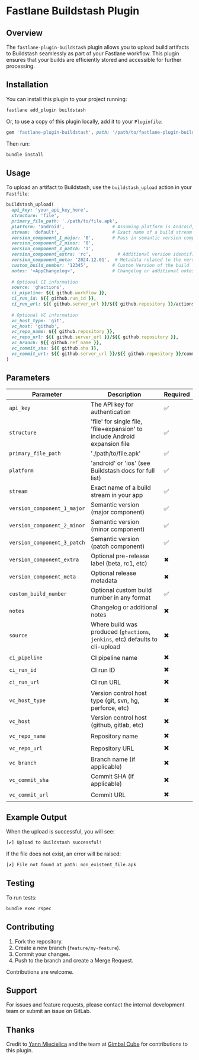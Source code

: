 # Fastlane Buildstash Plugin

## Overview
The `fastlane-plugin-buildstash` plugin allows you to upload build artifacts to Buildstash seamlessly as part of your Fastlane workflow. This plugin ensures that your builds are efficiently stored and accessible for further processing.

## Installation
You can install this plugin to your project running:

```sh
fastlane add_plugin buildstash
```

Or, to use a copy of this plugin locally, add it to your `Pluginfile`:

```ruby
gem 'fastlane-plugin-buildstash', path: '/path/to/fastlane-plugin-buildstash'
```

Then run:

```sh
bundle install
```

## Usage
To upload an artifact to Buildstash, use the `buildstash_upload` action in your `Fastfile`:

```ruby
buildstash_upload(
  api_key: 'your_api_key_here',
  structure: 'file',
  primary_file_path: './path/to/file.apk',
  platform: 'android',                  # Assuming platform is Android, see Buildstash documentation for other platforms
  stream: 'default',                    # Exact name of a build stream in your app
  version_component_1_major: '0',       # Pass in semantic version components
  version_component_2_minor: '0',
  version_component_3_patch: '1',
  version_component_extra: 'rc',          # Additional version identifier (e.g., `rc`)
  version_component_meta: '2024.12.01',  # Metadata related to the version
  custom_build_number: '12345',         # Custom Version of the build
  notes: '<AppChangelog>',              # Changelog or additional notes
  
  # Optional CI information
  source: 'ghactions',
  ci_pipeline: ${{ github.workflow }},
  ci_run_id: ${{ github.run_id }},
  ci_run_url: ${{ github.server_url }}/${{ github.repository }}/actions/runs/${{ github.run_id }},
  
  # Optional VC information
  vc_host_type: 'git',
  vc_host: 'github',
  vc_repo_name: ${{ github.repository }},
  vc_repo_url: ${{ github.server_url }}/${{ github.repository }},
  vc_branch: ${{ github.ref_name }},
  vc_commit_sha: ${{ github.sha }},
  vc_commit_url: ${{ github.server_url }}/${{ github.repository }}/commit/${{ github.sha }}
)
```

## Parameters
| Parameter      | Description                                                                  | Required |
|--------------|------------------------------------------------------------------------------|----------|
| `api_key`     | The API key for authentication                                               | ✅       |
| `structure`     | 'file' for single file, 'file+expansion' to include Android expansion file   | ✅       |
| `primary_file_path`     | './path/to/file.apk'                                                         | ✅       |
| `platform`     | 'android' or 'ios' (see Buildstash docs for full list)                       | ✅       |
| `stream`     | Exact name of a build stream in your app                                     | ✅       |
| `version_component_1_major`     | Semantic version (major component)                         | ✅       |
| `version_component_2_minor`     | Semantic version (minor component)                         | ✅       |
| `version_component_3_patch`     | Semantic version (patch component)                         | ✅       |
| `version_component_extra`     | Optional pre-release label (beta, rc1, etc)                 | ✖       |
| `version_component_meta`     | Optional release metadata                                                    | ✖       |
| `custom_build_number`     | Optional custom build number in any format                                   | ✅       |
| `notes`     | Changelog or additional notes                                                | ✖️       |
| `source`     | Where build was produced (`ghactions`, `jenkins`, etc) defaults to cli-upload | ✖️       |
| `ci_pipeline`     | CI pipeline name                                                             | ✖️       |
| `ci_run_id`     | CI run ID                                                                    | ✖️       |
| `ci_run_url`     | CI run URL                                                                   | ✖️       |
| `vc_host_type`     | Version control host type (git, svn, hg, perforce, etc)                      | ✖️       |
| `vc_host`     | Version control host (github, gitlab, etc)                                   | ✖️       |
| `vc_repo_name`     | Repository name                                                              | ✖️       |
| `vc_repo_url`     | Repository URL                                                               | ✖️       |
| `vc_branch`     | Branch name (if applicable)                                                  | ✖️       |
| `vc_commit_sha`     | Commit SHA (if applicable)                                                   | ✖️       |
| `vc_commit_url`     | Commit URL                                                                   | ✖️       |


## Example Output
When the upload is successful, you will see:

```sh
[✔] Upload to Buildstash successful!
```

If the file does not exist, an error will be raised:

```sh
[✗] File not found at path: non_existent_file.apk
```

## Testing
To run tests:

```sh
bundle exec rspec
```

## Contributing
1. Fork the repository.
2. Create a new branch (`feature/my-feature`).
3. Commit your changes.
4. Push to the branch and create a Merge Request.

Contributions are welcome.

## Support
For issues and feature requests, please contact the internal development team or submit an issue on GitLab.

## Thanks
Credit to [Yann Miecielica](https://github.com/yMiecie) and the team at [Gimbal Cube](https://us.gimbalcube.com/) for contributions to this plugin.
